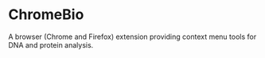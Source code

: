 # ChromeBio
A browser (Chrome and Firefox) extension providing context menu tools for DNA and protein analysis.
